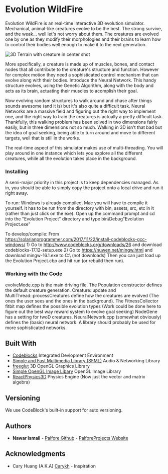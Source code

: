 # Evolution WildFire

Evolution WildFire is an real-time interactive 3D evolution simulator. Mechanical, animal-like creatures evolve to be the best. The strong survive, and the weak... well let's not worry about them. The creatures are evolved one by one as they modify their morphologies and their brains to learn how to control their bodies well enough to make it to the next generation.

![3D Terrain with creature in center shot](https://github.com/Palfore/Evolution-Project/blob/master/docs/3D%20Terrain%20w%20Creature.jpg "Evolution WildFire")

More specifically, a creature is made up of muscles, bones, and contact nodes that all contribute to the creature's structure and function. However for complex motion they need a sophisticated control mechanism that can evolve along with their bodies. Introduce the Neural Network. This handy structure evolves, using the Genetic Algorithm, along with the body and acts as its brain, actuating their muscles to acomplish their goal.

Now evolving random structures to walk around and chase after things sounds awesome (and it is) but it's also quite a difficult task. Neural Networks are a massive field and figuring out the right way to implement one, and the right way to train the creatures is actually a pretty difficult task. Thankfully, this walking problem has been solved in two dimensions fairly easily, but in three dimensions not so much. Walking in 3D isn't that bad but the idea of goal seeking, being able to turn around and move to different targets, well that is still in the works.

The real-time aspect of this simulator makes use of multi-threading. You will play around in one instance which lets you explore all the different creatures, while all the evolution takes place in the background.

### Installing

A semi-major priority in this project is to keep dependencies managed. As in, you should be able to simply copy the project onto a local drive and run it right away.

To run:
	Windows is already compiled. Mac you will have to compile it yourself.
	It has to be run from the directory with bin, assets, src, etc in it (rather than just click on the exe).
	Open up the command prompt and cd into the "Evolution Project" directory and type bin\Debug\"Evolution Project.exe"

To develop/compile:
	From https://solarianprogrammer.com/2017/11/22/install-codeblocks-gcc-windows/
	1) Go to http://www.codeblocks.org/downloads/26 and download codeblocks-17.12-setup.exe
	2) Go to https://nuwen.net/mingw.html and download mingw-16.1.exe to C:\ (not downloads)
	Then you can just load up the Evolution Project.cbp and hit run (or rebuild then run).

### Working with the Code

evolveMode.cpp is the main driving file.
The Population constructor defines the default creature generation.
Creature::update and MultiThread::processCreatures define how the creatures are evolved (The ones the user sees and the ones in the background).
The FitnessCollector fitbit map defines the possible evolution types (Work could be done here to figure out the best way reward system to evolve goal seeking)
NodeGene has a setting for twoD creatures.
NeuralNetwork.cpp (somewhat obviously) defines the (basic) neural network. A library should probably be used for more sophisticated networks.


## Built With

* [Codeblocks](http://www.codeblocks.org/) Integrated Devlopment Environment
* [Simple and Fast Multimedia Library (SFML)](https://www.sfml-dev.org/index.php) Audio & Networking Library
* [freeglut](https://www.transmissionzero.co.uk/software/freeglut-devel/) 3D OpenGL Graphics Library
* [Simple OpenGL Image Libary](http://www.lonesock.net/soil.html) OpenGL Image Library
* [ReactPhysics3D](http://www.reactphysics3d.com/) Physics Engine (Now just the vector and matrix algebra)

<!--
## Contributing

Please read [CONTRIBUTING.md](https://gist.github.com/PurpleBooth/b24679402957c63ec426) for details on our code of conduct, and the process for submitting pull requests to us.
-->
## Versioning

We use CodeBlock's built-in support for auto versioning.

## Authors

* **Nawar Ismail** - [Palfore Github](https://github.com/Palfore) - [PalforeProjects Website](https://palforeprojects.com)

<!--
## License

This project is licensed under the MIT License - see the [LICENSE.md](LICENSE.md) file for details
-->
## Acknowledgments

* Cary Huang (A.K.A) [Carykh](https://www.youtube.com/user/carykh) - Inspiration